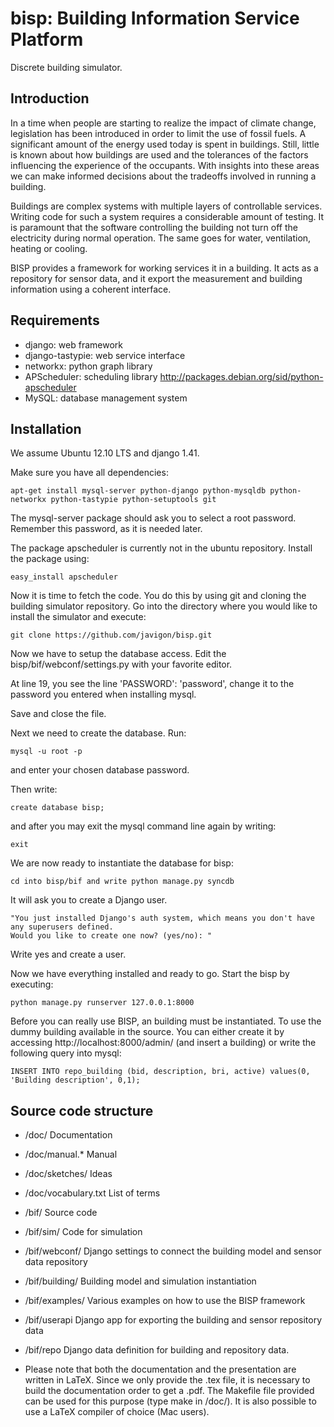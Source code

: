 bisp: Building Information Service Platform
===========================================

Discrete building simulator.

Introduction
-----------
In a time when people are starting to realize the impact of climate change, legislation has been introduced in order to limit the use of fossil fuels. A significant amount of the energy used today is spent in buildings. Still, little is known about how buildings are used and the tolerances of the factors influencing the experience of the occupants. With insights into these areas we can make informed decisions about the tradeoffs involved in running a building.

Buildings are complex systems with multiple layers of controllable services. Writing code for such a system requires a considerable amount of testing. It is paramount that the software controlling the building not turn off the electricity during normal operation. The same goes for water, ventilation, heating or cooling.

BISP provides a framework for working services it in a building. It acts as a repository for sensor data, and it export the measurement and building information using a coherent interface. 

Requirements
------------

* django: web framework
* django-tastypie: web service interface
* networkx: python graph library
* APScheduler: scheduling library http://packages.debian.org/sid/python-apscheduler
* MySQL: database management system

Installation
------------
We assume Ubuntu 12.10 LTS and django 1.41.

Make sure you have all dependencies:

	apt-get install mysql-server python-django python-mysqldb python-networkx python-tastypie python-setuptools git

The mysql-server package should ask you to select a root password. Remember this password, as it is needed later.

The package apscheduler is currently not in the ubuntu repository. Install the package using:

	easy_install apscheduler

Now it is time to fetch the code. You do this by using git and cloning the building simulator repository. Go into the directory where you would like to install the simulator and execute:

	git clone https://github.com/javigon/bisp.git

Now we have to setup the database access. Edit the bisp/bif/webconf/settings.py with your favorite editor.

At line 19, you see the line 'PASSWORD': 'password', change it to the password you entered when installing mysql.

Save and close the file.

Next we need to create the database. Run:

	mysql -u root -p

and enter your chosen database password.

Then write:

	create database bisp;

and after you may exit the mysql command line again by writing:

	exit

We are now ready to instantiate the database for bisp:

	cd into bisp/bif and write python manage.py syncdb

It will ask you to create a Django user.

	"You just installed Django's auth system, which means you don't have any superusers defined.
	Would you like to create one now? (yes/no): "

Write yes and create a user.

Now we have everything installed and ready to go. Start the bisp by executing:

	python manage.py runserver 127.0.0.1:8000

Before you can really use BISP, an building must be instantiated. To use the dummy building available in the source. You can either create it by accessing http://localhost:8000/admin/ (and insert a building) or write the following query into mysql:

	INSERT INTO repo_building (bid, description, bri, active) values(0, 'Building description', 0,1);


Source code structure
---------------------

* /doc/                Documentation
* /doc/manual.*        Manual
* /doc/sketches/       Ideas
* /doc/vocabulary.txt  List of terms
* /bif/                Source code
* /bif/sim/            Code for simulation
* /bif/webconf/        Django settings to connect the building model and sensor data repository
* /bif/building/       Building model and simulation instantiation
* /bif/examples/       Various examples on how to use the BISP framework
* /bif/userapi         Django app for exporting the building and sensor repository data
* /bif/repo            Django data definition for building and repository data.

* Please note that both the documentation and the presentation are written in LaTeX. Since we only provide the .tex file, it is necessary to build the documentation order to get a .pdf. The Makefile file provided can be used for this purpose (type make in /doc/). It is also possible to use a LaTeX compiler of choice (Mac users).
